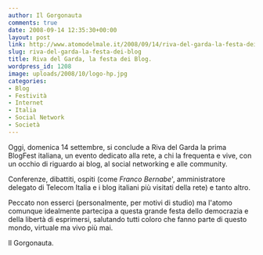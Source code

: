 ```yaml
---
author: Il Gorgonauta
comments: true
date: 2008-09-14 12:35:30+00:00
layout: post
link: http://www.atomodelmale.it/2008/09/14/riva-del-garda-la-festa-dei-blog/
slug: riva-del-garda-la-festa-dei-blog
title: Riva del Garda, la festa dei Blog.
wordpress_id: 1208
image: uploads/2008/10/logo-hp.jpg
categories:
- Blog
- Festività
- Internet
- Italia
- Social Network
- Società
---
```


Oggi, domenica 14 settembre, si conclude a Riva del Garda la prima BlogFest italiana, un evento dedicato alla rete, a chi la frequenta e vive, con un occhio di riguardo ai blog, al social networking e alle community.

Conferenze, dibattiti, ospiti (come _Franco Bernabe_', amministratore delegato di Telecom      Italia e i blog italiani più visitati della rete) e tanto altro.

Peccato non esserci (personalmente, per motivi di studio) ma l'atomo comunque idealmente partecipa a questa grande festa dello democrazia e della libertà di esprimersi, salutando tutti coloro che fanno parte di questo mondo, virtuale ma vivo più mai.

Il Gorgonauta.
